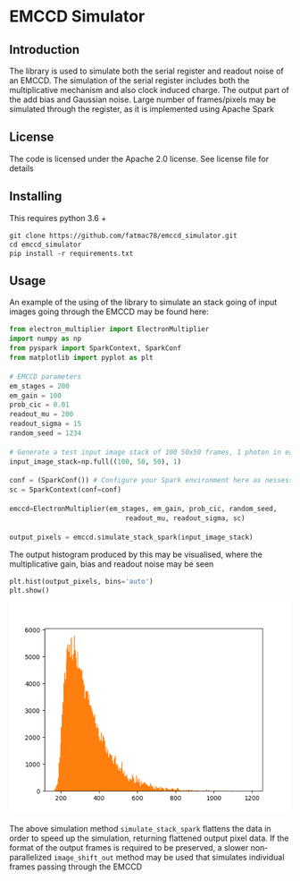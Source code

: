 # EMCCD Simulator

## Introduction

The library is used to simulate both the serial register and readout noise of an EMCCD.  The simulation of the serial register includes both the multiplicative mechanism and also clock induced charge.  The output part of the add bias and Gaussian noise. Large number of frames/pixels may be simulated through the register, as it is implemented using Apache Spark


## License

The code is licensed under the Apache 2.0 license. See license file for details

## Installing

This requires python 3.6 +

```shell script
git clone https://github.com/fatmac78/emccd_simulator.git
cd emccd_simulator
pip install -r requirements.txt
```

## Usage

An example of the using of the library to simulate an stack going of input images going through the EMCCD may be found here:

```python
from electron_multiplier import ElectronMultiplier
import numpy as np
from pyspark import SparkContext, SparkConf
from matplotlib import pyplot as plt

# EMCCD parameters
em_stages = 200
em_gain = 100
prob_cic = 0.01  
readout_mu = 200
readout_sigma = 15
random_seed = 1234

# Generate a test input image stack of 100 50x50 frames, 1 photon in each (250k input photons)
input_image_stack=np.full((100, 50, 50), 1)   

conf = (SparkConf()) # Configure your Spark environment here as nessessary
sc = SparkContext(conf=conf)

emccd=ElectronMultiplier(em_stages, em_gain, prob_cic, random_seed, 
                             readout_mu, readout_sigma, sc)

output_pixels = emccd.simulate_stack_spark(input_image_stack)

```

The output histogram produced by this may be visualised, where the multiplicative gain, bias and readout noise may be seen

```python
plt.hist(output_pixels, bins='auto')
plt.show()
```

![plot](./images/example_100gain_sim.png)

The above simulation method `simulate_stack_spark` flattens the data in order to speed up the simulation, returning flattened output pixel data.  If the format of the output frames is required to be preserved, a slower non-parallelized `image_shift_out` method may be used that simulates individual frames passing through the EMCCD 

